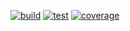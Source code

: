 [![build](https://github.com/ramiroaisen/proxide/actions/workflows/build.yml/badge.svg)](https://github.com/ramiroaisen/shape/actions/workflows/build.yml)
[![test](https://github.com/ramiroaisen/proxide/actions/workflows/unit-tests.yml/badge.svg)](https://github.com/ramiroaisen/shape/actions/workflows/unit-tests.yml)
[![coverage](https://ramiroaisen.github.io/proxide/coverage/badge.svg)](https://ramiroaisen.github.io/shape/coverage)